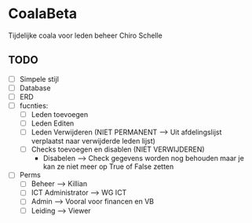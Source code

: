 # CoalaBeta

Tijdelijke coala voor leden beheer Chiro Schelle

## TODO

- [ ] Simpele stijl
- [ ] Database
- [ ] ERD
- [ ] fucnties:
  - [ ] Leden toevoegen
  - [ ] Leden Editen
  - [ ] Leden Verwijderen (NIET PERMANENT --> Uit afdelingslijst verplaatst naar verwijderde leden lijst)
  - [ ] Checks toevoegen en disablen (NIET VERWIJDEREN)
    - Disabelen --> Check gegevens worden nog behouden maar je kan ze niet meer op True of False zetten
- [ ] Perms
  - [ ] Beheer --> Killian
  - [ ] ICT Administrator --> WG ICT
  - [ ] Admin --> Vooral voor financen en VB
  - [ ] Leiding --> Viewer
